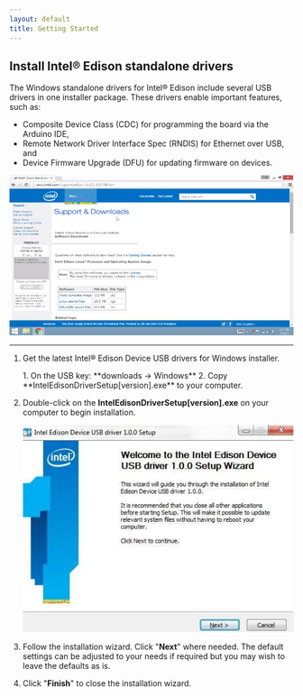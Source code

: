 ```yaml
---
layout: default
title: Getting Started
---
```


## Install Intel® Edison standalone drivers

The Windows standalone drivers for Intel® Edison include several USB drivers in one installer package. These drivers enable important features, such as:

* Composite Device Class (CDC) for programming the board via the Arduino IDE,
* Remote Network Driver Interface Spec (RNDIS) for Ethernet over USB, and
* Device Firmware Upgrade (DFU) for updating firmware on devices.

![Animated gif: installing Intel® Edison drivers](images/install_edison_drivers-animated.gif)

---

1. Get the latest Intel® Edison Device USB drivers for Windows installer.

    <div class="callout goto" markdown="1">
    1. On the USB key: **downloads → Windows**
    2. Copy **IntelEdisonDriverSetup[version].exe** to your computer.
    </div>

2. Double-click on the **IntelEdisonDriverSetup[version].exe** on your computer to begin installation. 

    ![Intel® Edison USB drivers installer wizard](images/intel_edison_drivers-installer_wizard.jpg)

3. Follow the installation wizard. Click "**Next**" where needed. The default settings can be adjusted to your needs if required but you may wish to leave the defaults as is. 

4. Click "**Finish**" to close the installation wizard.
